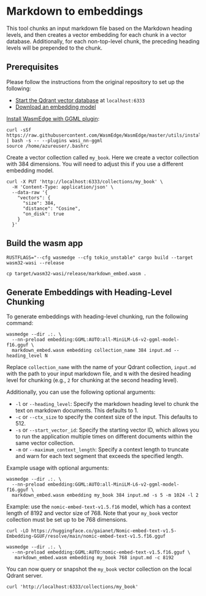 # Markdown to embeddings 

This tool chunks an input markdown file based on the Markdown heading levels, and then creates a vector embedding for each chunk in a vector database. Additionally, for each non-top-level chunk, the preceding heading levels will be prepended to the chunk.

## Prerequisites

Please follow the instructions from the original repository to set up the following:

- [Start the Qdrant vector database](https://qdrant.tech/documentation/quick-start/) at `localhost:6333`
- [Download an embedding model](https://huggingface.co/gaianet/all-MiniLM-L6-v2-ggml-model-GGUF/blob/main/all-MiniLM-L6-v2-ggml-model-f16.gguf)

[Install WasmEdge with GGML plugin](https://wasmedge.org/docs/start/install):

```
curl -sSf https://raw.githubusercontent.com/WasmEdge/WasmEdge/master/utils/install.sh | bash -s -- --plugins wasi_nn-ggml
source /home/azureuser/.bashrc
```

Create a vector collection called `my_book`. Here we create a vector collection with 384 dimensions. You will need to adjust this if you use a different embedding model.

```
curl -X PUT 'http://localhost:6333/collections/my_book' \
  -H 'Content-Type: application/json' \
  --data-raw '{
    "vectors": {
      "size": 384,
      "distance": "Cosine",
      "on_disk": true
    }
  }'
```


## Build the wasm app

```
RUSTFLAGS="--cfg wasmedge --cfg tokio_unstable" cargo build --target wasm32-wasi --release

cp target/wasm32-wasi/release/markdown_embed.wasm .
```

## Generate Embeddings with Heading-Level Chunking

To generate embeddings with heading-level chunking, run the following command:

```
wasmedge --dir .:. \
  --nn-preload embedding:GGML:AUTO:all-MiniLM-L6-v2-ggml-model-f16.gguf \
  markdown_embed.wasm embedding collection_name 384 input.md --heading_level N
```

Replace `collection_name` with the name of your Qdrant collection, `input.md` with the path to your input markdown file, and `N` with the desired heading level for chunking (e.g., `2` for chunking at the second heading level).

Additionally, you can use the following optional arguments:

- `-l` or `--heading_level`: Specify the markdown heading level to chunk the text on markdown documents. This defaults to 1.
- `-c` or `--ctx_size` to specify the context size of the input. This defaults to 512.
- `-s` or `--start_vector_id`: Specify the starting vector ID, which allows you to run the application multiple times on different documents within the same vector collection.
- `-m` or `--maximum_context_length`: Specify a context length to truncate and warn for each text segment that exceeds the specified length.

Example usage with optional arguments:

```
wasmedge --dir .:. \
  --nn-preload embedding:GGML:AUTO:all-MiniLM-L6-v2-ggml-model-f16.gguf \
  markdown_embed.wasm embedding my_book 384 input.md -s 5 -m 1024 -l 2
```

Example: use the `nomic-embed-text-v1.5.f16` model, which has a context length of 8192 and vector size of 768. Note that your `my_book` vector collection must be set up to be 768 dimensions.

```
curl -LO https://huggingface.co/gaianet/Nomic-embed-text-v1.5-Embedding-GGUF/resolve/main/nomic-embed-text-v1.5.f16.gguf

wasmedge --dir .:. \
  --nn-preload embedding:GGML:AUTO:nomic-embed-text-v1.5.f16.gguf \
   markdown_embed.wasm embedding my_book 768 input.md -c 8192
```

You can now query or snapshot the `my_book` vector collection on the local Qdrant server.

```
curl 'http://localhost:6333/collections/my_book'
```

